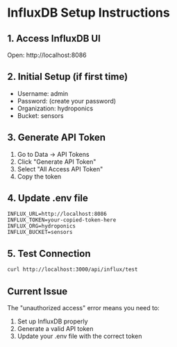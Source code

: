 # InfluxDB Setup Instructions

## 1. Access InfluxDB UI
Open: http://localhost:8086

## 2. Initial Setup (if first time)
- Username: admin
- Password: (create your password)
- Organization: hydroponics
- Bucket: sensors

## 3. Generate API Token
1. Go to Data → API Tokens
2. Click "Generate API Token"
3. Select "All Access API Token"
4. Copy the token

## 4. Update .env file
```
INFLUX_URL=http://localhost:8086
INFLUX_TOKEN=your-copied-token-here
INFLUX_ORG=hydroponics
INFLUX_BUCKET=sensors
```

## 5. Test Connection
```bash
curl http://localhost:3000/api/influx/test
```

## Current Issue
The "unauthorized access" error means you need to:
1. Set up InfluxDB properly
2. Generate a valid API token
3. Update your .env file with the correct token